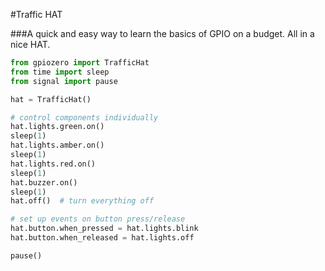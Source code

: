 <!--
---
name: Traffic HAT
class: board
type: multi
formfactor: HAT
manufacturer: Ryanteck
description: A quick and easy way to learn the basics of GPIO on a budget
url: https://ryanteck.uk/hats/1-traffichat-0635648607122.html
buy: https://ryanteck.uk/hats/1-traffichat-0635648607122.html
image: 'traffic-hat.png'
pincount: 40
eeprom: yes
power:
  '1':
  '2':
ground:
  '6':
  '9':
  '14':
  '20':
  '25':
  '30':
  '34':
  '39':
pin:
  '15':
    name: LED1 / Green
    direction: output
    active: high
  '16':
    name: LED2 / Amber
    direction: output
    active: high
  '18':
    name: LED3 / Red
    direction: output
    active: high
  '22':
    name: Button
    direction: input
    active: high
  '29':
    name: Buzzer
    direction: output
    active: high
-->
#Traffic HAT

###A quick and easy way to learn the basics of GPIO on a budget. All in a nice HAT.

```python
from gpiozero import TrafficHat
from time import sleep
from signal import pause

hat = TrafficHat()

# control components individually
hat.lights.green.on()
sleep(1)
hat.lights.amber.on()
sleep(1)
hat.lights.red.on()
sleep(1)
hat.buzzer.on()
sleep(1)
hat.off()  # turn everything off

# set up events on button press/release
hat.button.when_pressed = hat.lights.blink
hat.button.when_released = hat.lights.off

pause()
```
